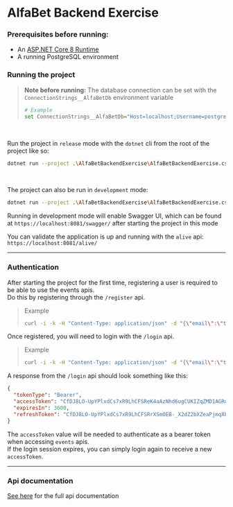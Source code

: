 # AlfaBet Backend Exercise

### Prerequisites before running: <br>

- An [ASP.NET Core 8 Runtime](https://dotnet.microsoft.com/en-us/download/dotnet/thank-you/runtime-aspnetcore-8.0.1-windows-x64-installer)
- A running PostgreSQL environment

### Running the project

> **Note before running:** The database connection can be set with the `ConnectionStrings__AlfaBetDb` environment variable <br>
> ```bash
> # Example 
> set ConnectionStrings__AlfaBetDb="Host=localhost;Username=postgres;Password=postgres;Database=alfabet"
> ```

<br>

Run the project in `release` mode with the `dotnet` cli from the root of the project like so:

```bash
dotnet run --project .\AlfaBetBackendExercise\AlfaBetBackendExercise.csproj -c Release --launch-profile "https-release"
```

<br>

The project can also be run in `development` mode:

```bash
dotnet run --project .\AlfaBetBackendExercise\AlfaBetBackendExercise.csproj -c Release --launch-profile "https-dev"
```

Running in development mode will enable Swagger UI, which can be found at `https://localhost:8081/swagger/` after starting the project in this mode

You can validate the application is up and running with the `alive` api: `https://localhost:8081/alive/`

---

### Authentication

After starting the project for the first time, registering a user is required to be able to use the events apis. <br>
Do this by registering through the `/register` api.

> Example
> ```bash
> curl -i -k -H "Content-Type: application/json" -d "{\"email\":\"test@user.com\",\"password\":\"Password123!\"}" -X POST https://localhost:8081/register
> ```

Once registered, you will need to login with the `/login` api.

> Example
> ```bash
> curl -i -k -H "Content-Type: application/json" -d "{\"email\":\"test@user.com\",\"password\":\"Password123!\"}" -X POST https://localhost:8081/login
> ```

A response from the `/login` api should look something like this:

```json
{
  "tokenType": "Bearer",
  "accessToken": "CfDJ8LO-UpYPlxdCs7xR9LhCFSReK4aAzNhd6ugCUKIZqZMD1AGRu_p3NYq-w2S5BSchb-naNe3oax4MJTt6W6fY56CAzgCH0QnWZGwg7HgBz_A_WiisnX1ZPPdOPIx7sJYgnfVkyeTgX2ovNivdwQk05fLew0l6GoXMe_1oe9dUVP0LGtQi9sWSc9hu3ss73nn4Bp6AjDD4egpVAKukItgbI_PYcZUu-qNZx0O088GiPr2ML2Dg5dxokLjxz1YF78Gz__p4PEhaKXq4CsXKfv3-W_Kdb6w9gLXtKbijw5kY0TLf2CxGoDKQXYYtIhqtxxRd3esmy4Gy3o-zE_IfTDD8KNT17OZYD1XmP6-hcyklt0mKnTPyHaVDyMhi3O_ejq7cbSU7gzLXUsxc0mpFNmZPUQQmN5gpyq2DEJvEql1ar3rWWULCgrJaQlsUR5UaDXWL3AYCU4HohsVynDOO4pQSn27KQwhQWIZXQ5h7L9o6PboAzd-5jDqcZntd7zeZUtY5RQqVMtBSt3D-EhUHsRrHj3BeqGFuJjRgfoxiJnlrmzxOpbxXTnxZWvYeloS7xwlWlImV5KhtUZw01aSZmjH0m35ouSe4d0DyzNklaKjS5COYW6yn2_TCmGjg2WWjYLejwvF1k07coZQGjS7CYSjdnAgfCxRjzBwvN_tw9yDRcUjZju86r70bb2Y6608_-87o1w",
  "expiresIn": 3600,
  "refreshToken": "CfDJ8LO-UpYPlxdCs7xR9LhCFSRrXSmOEB-_X2dZ2bXZeaPjmqXbk9oPPnFRY_Q2HVIVT9Hh0muOCTqBXQe21VBQPCT90qOkXuomlokraUIR8MLH3Z7VGVSrCUtWROvJfOM66xNeyht-oSqtA-_F6Y2wBScuTBqZ_jmAt-NKaopE5re6u79Dz4xkXzf4z3vRb-cmMe8ut34LYq4j1BkTQ4owi6Cy3wAA-bbzdnFs0oxKEj6iul0J5DdRHpmZT3-lzM3V-goARJCtrMhSe3IALwHZi4q3VSPOktbQ01YbRqt1Tx8FUXmYhP1Hjc4X8TJihy1hrDx4t3HVi32jCkGOXX2gCpdrOpnDFiDjo9PZXA8janmdorO4EXXaf73UCLje8Y1RzaYQubc3k893PYYR3g1OckSrxcZn75f9dhPTgfJNspLDr-I9Q0lc-BMIQEbtHy-zuAcVdZvA7qoFWzJFRmEyLjrJ8VNr0bACX2NpnmACVulp26pz00_R3Nyi258t-HtJ1QNFAXGmLhED0mQ-nmWYhGOenkjdPwYtyE2yblqbOJOTlI_ezQ4iUL1cRAcAH_R5k03s_SzMwx_7D9KIZ-xnIDhUz0MXa-9EIhQvwD_Gby6ciAGlFJZ3n1Gb8aFSyrWYH-n3HzCHmJwtoN4dJeMQT3j5SzmDJ3RE5Qi8BVMjgoCxTDw0Tva1MwJiLdiSBrwcww"
}
```

The `accessToken` value will be needed to authenticate as a bearer token when accessing `events` apis. <br>
If the login session expires, you can simply login again to receive a new `accessToken`.

---

### Api documentation

[See here](AlfaBetBackendExercise/Documentation/apis.md) for the full api documentation